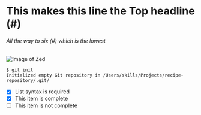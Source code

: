 # This makes this line the Top headline (#)
###### All the way to six (#) which is the lowest
![Image of Zed](https://img.goodfon.com/original/2560x1440/b/88/nindzia-ubiitsa-assassin-league-of-legends-ninja-lol-liga--1.jpg)

```
$ git init
Initialized empty Git repository in /Users/skills/Projects/recipe-repository/.git/
```

- [x] List syntax is required
- [x] This item is complete
- [ ] This item is not complete

